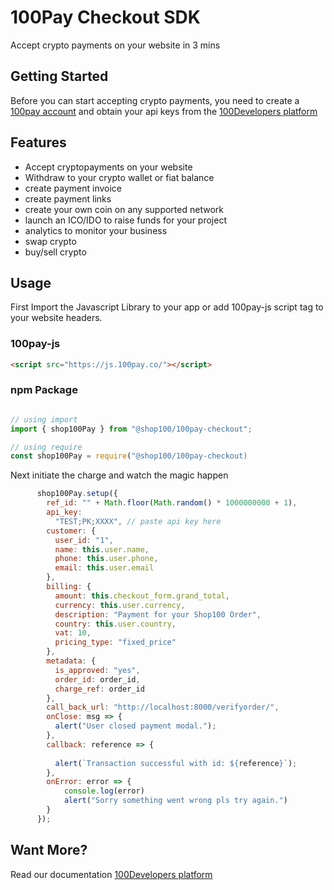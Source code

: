 # 100Pay Checkout SDK

Accept crypto payments on your website in 3 mins

## Getting Started
Before you can start accepting crypto payments, you need to create a [100pay account](https://100pay.co)  and obtain your api keys from the [100Developers platform](https://100pay.co) 

## Features
* Accept cryptopayments on your website
* Withdraw to your crypto wallet or fiat balance
* create payment invoice
* create payment links
* create your own coin on any supported network
* launch an ICO/IDO to raise funds for your project
* analytics to monitor your business
* swap crypto
* buy/sell crypto

## Usage
First Import the Javascript Library to your app or add 100pay-js script tag to your website headers.

### 100pay-js
```Html 
<script src="https://js.100pay.co/"></script>
```

### npm Package
```Javascript

// using import
import { shop100Pay } from "@shop100/100pay-checkout";

// using require
const shop100Pay = require("@shop100/100pay-checkout)
```
Next initiate the charge and watch the magic happen
```Javascript
      shop100Pay.setup({
        ref_id: "" + Math.floor(Math.random() * 1000000000 + 1),
        api_key:
          "TEST;PK;XXXX", // paste api key here
        customer: {
          user_id: "1",
          name: this.user.name,
          phone: this.user.phone,
          email: this.user.email
        },
        billing: {
          amount: this.checkout_form.grand_total,
          currency: this.user.currency,
          description: "Payment for your Shop100 Order",
          country: this.user.country,
          vat: 10,
          pricing_type: "fixed_price"
        },
        metadata: {
          is_approved: "yes",
          order_id: order_id,
          charge_ref: order_id
        },
        call_back_url: "http://localhost:8000/verifyorder/",
        onClose: msg => {
          alert("User closed payment modal.");
        },
        callback: reference => {
        
          alert(`Transaction successful with id: ${reference}`);
        },
        onError: error => {
            console.log(error)
            alert("Sorry something went wrong pls try again.")
        }
      });
```

## Want More?
Read our documentation [100Developers platform](https://100pay.co) 